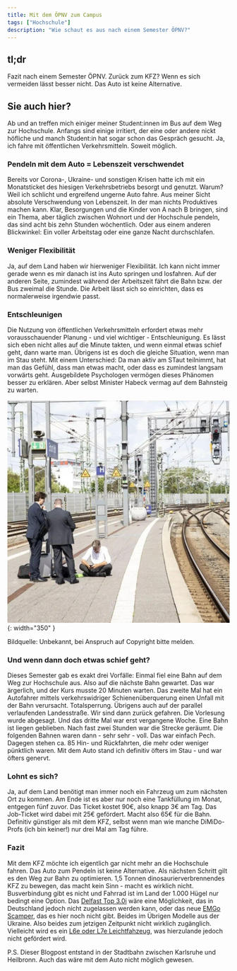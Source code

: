 ```yaml
---
title: Mit dem ÖPNV zum Campus
tags: ["Hochschule"]
description: "Wie schaut es aus nach einem Semester ÖPNV?"
---
```


## tl;dr 

Fazit nach einem Semester ÖPNV. Zurück zum KFZ? Wenn es sich vermeiden lässt besser nicht. Das Auto ist keine Alternative.

## Sie auch hier?

Ab und an treffen mich einiger meiner Student:innen im Bus auf dem Weg zur Hochschule. Anfangs sind einige irritiert, der eine oder andere nickt höfliche und manch Student:in hat sogar schon das Gespräch gesucht. Ja, ich fahre mit öffentlichen Verkehrsmitteln. Soweit möglich. 

### Pendeln mit dem Auto = Lebenszeit verschwendet 

Bereits vor Corona-, Ukraine- und sonstigen Krisen hatte ich mit ein Monatsticket des hiesigen Verkehrsbetriebs besorgt und genutzt. Warum? Weil ich schlicht und ergreifend ungerne Auto fahre. Aus meiner Sicht absolute Verschwendung von Lebenszeit. In der man nichts Produktives machen kann. Klar, Besorgungen und die Kinder von A nach B bringen, sind ein Thema, aber täglich zwischen Wohnort und der Hochschule pendeln, das sind acht bis zehn Stunden wöchentlich. Oder aus einem anderen Blickwinkel: Ein voller Arbeitstag oder eine ganze Nacht durchschlafen.

### Weniger Flexibilität 

Ja, auf dem Land haben wir hierweniger Flexibilität. Ich kann nicht immer gerade wenn es mir danach ist ins Auto springen und losfahren. Auf der anderen Seite, zumindest während der Arbeitszeit fährt die Bahn bzw. der Bus zweimal die Stunde. Die Arbeit lässt sich so einrichten, dass es normalerweise irgendwie passt. 

### Entschleunigen 

Die Nutzung von öffentlichen Verkehrsmitteln erfordert etwas mehr vorausschauender Planung - und viel wichtiger - Entschleunigung. Es lässt sich eben nicht alles auf die Minute takten, und wenn einmal etwas schief geht, dann warte man. Übrigens ist es doch die gleiche Situation, wenn man im Stau steht. Mit einem Unterschied: Da man aktiv am STaut teilnimmt, hat man das Gefühl, dass man etwas macht, oder dass es zumindest langsam vorwärts geht. Ausgebildete Psychologen vermögen dieses Phänomen besser zu erklären. Aber selbst Minister Habeck vermag auf dem Bahnsteig zu warten. 


![Minister Habeck am Bahnsteig Erfurt Hbf, In Hemd und Anzugshose wartend auf dem Boden des Bahnsteig sitzend.](../assets/img/habeck.jpg){: width="350" }

Bildquelle: Unbekannt, bei Anspruch auf Copyright bitte melden. 

### Und wenn dann doch etwas schief geht? 

Dieses Semester gab es exakt drei Vorfälle: Einmal fiel eine Bahn auf dem Weg zur Hochschule aus. Also auf die nächste Bahn gewartet. Das war ärgerlich, und der Kurs musste 20 Minuten warten. Das zweite Mal hat ein Autofahrer mittels verkehrswidriger Schienenüberquerung einen Unfall mit der Bahn verursacht. Totalsperrung. Übrigens auch auf der parallel verlaufenden Landesstraße. Wir sind dann zurück gefahren. Die Vorlesung wurde abgesagt. Und das dritte Mal war erst vergangene Woche. Eine Bahn ist liegen geblieben. Nach fast zwei Stunden war die Strecke geräumt. Die folgenden Bahnen waren dann - sehr sehr - voll. Das war einfach Pech. Dagegen stehen ca. 85 Hin- und Rückfahrten, die mehr oder weniger pünktlich waren. Mit dem Auto stand ich definitiv öfters im Stau - und war öfters genervt. 

### Lohnt es sich?

Ja, auf dem Land benötigt man immer noch ein Fahrzeug um zum nächsten Ort zu kommen. Am Ende ist es aber nur noch eine Tankfüllung im Monat, entgegen fünf zuvor. Das Ticket kostet 90€, also knapp 3€ am Tag. Das Job-Ticket wird dabei mit 25€ gefördert. Macht also 65€ für die Bahn. Definitiv günstiger als mit dem KFZ, selbst wenn man wie manche DiMiDo-Profs (ich bin keiner!) nur drei Mal am Tag führe. 

### Fazit 

Mit dem KFZ möchte ich eigentlich gar nicht mehr an die Hochschule fahren. Das Auto zum Pendeln ist keine Alternative. Als nächsten Schritt gilt es den Weg zur Bahn zu optimieren. 1,5 Tonnen dinosaurierverbrennendes KFZ zu bewegen, das macht kein Sinn - macht es wirklich nicht. Busverbindung gibt es nicht und Fahrrad ist im Land der 1.000 Hügel nur bedingt eine Option. Das [Delfast Top 3.0i](https://eu.delfastbikes.com/) wäre eine Möglichkeit, das in Deutschland jedoch nicht zugelassen werden kann, oder das neue [EMGo Scamper](https://emgo.technology/scramper-one-en/), das es hier noch nicht gibt. Beides im Übrigen Modelle aus der Ukraine. Also beides zum jetzigen Zeitpunkt nicht wirklich zugänglich. Vielleicht wird es ein [L6e oder L7e Leichtfahzeug](https://de.wikipedia.org/wiki/Leichtfahrzeug), was hierzulande jedoch nicht gefördert wird.  

P.S. Dieser Blogpost entstand in der Stadtbahn zwischen Karlsruhe und Heilbronn. Auch das wäre mit dem Auto nicht möglich gewesen. 
